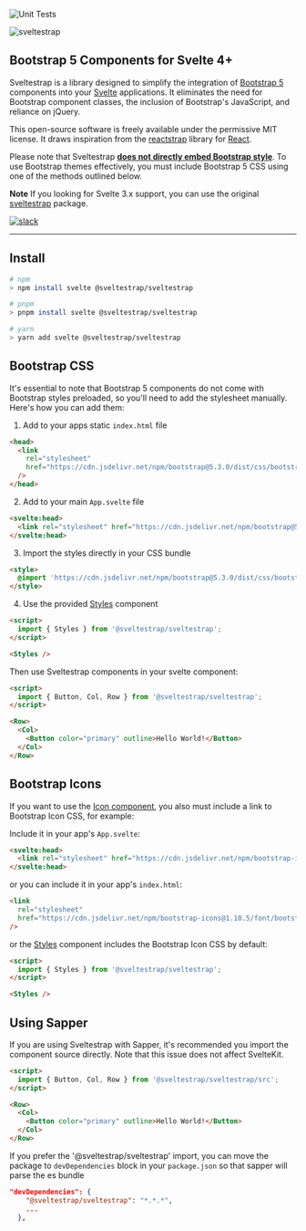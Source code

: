 ![Unit Tests](https://github.com/Sveltestrap/sveltestrap/actions/workflows/unit.yml/badge.svg)

![sveltestrap](https://github.com/sveltestrap/sveltestrap/assets/1918732/9e00bb52-01ac-44ba-a79e-46922fcdfea6)
## Bootstrap 5 Components for Svelte 4+

Sveltestrap is a library designed to simplify the integration of [Bootstrap 5](https://getbootstrap.com) components into your [Svelte](https://svelte.dev) applications. It eliminates the need for Bootstrap component classes, the inclusion of Bootstrap's JavaScript, and reliance on jQuery.

This open-source software is freely available under the permissive MIT license. It draws inspiration from the [reactstrap](https://reactstrap.github.io/?path=/story/home-installation--page) library for [React](https://react.dev/).

Please note that Sveltestrap <u>**does not directly embed Bootstrap style**</u>. To use Bootstrap themes effectively, you must include Bootstrap 5 CSS using one of the methods outlined below.

**Note**
If you looking for Svelte 3.x support, you can use the original [sveltestrap](https://github.com/bestguy/sveltestrap) package.

[![slack](https://img.shields.io/badge/Slack-4A154B?style=for-the-badge&logo=slack&logoColor=white)](https://join.slack.com/t/sveltestrap/shared_invite/zt-28y9c8a8k-6~9UI~26Cx7pF1JKeQZPyA)

---

## Install

```bash
# npm
> npm install svelte @sveltestrap/sveltestrap

# pnpm
> pnpm install svelte @sveltestrap/sveltestrap

# yarn
> yarn add svelte @sveltestrap/sveltestrap
```

## Bootstrap CSS

It's essential to note that Bootstrap 5 components do not come with Bootstrap styles preloaded, so you'll need to add the stylesheet manually. Here's how you can add them:

1. Add to your apps static `index.html` file
```html
<head>
  <link
    rel="stylesheet"
    href="https://cdn.jsdelivr.net/npm/bootstrap@5.3.0/dist/css/bootstrap.min.css"
  />
</head>
```

2. Add to your main `App.svelte` file
```html
<svelte:head>
  <link rel="stylesheet" href="https://cdn.jsdelivr.net/npm/bootstrap@5.3.0/dist/css/bootstrap.min.css">
</svelte:head>
```

3. Import the styles directly in your CSS bundle

```html
<style>
  @import 'https://cdn.jsdelivr.net/npm/bootstrap@5.3.0/dist/css/bootstrap.min.css';
</style>
```

4. Use the provided [Styles](/?path=/docs/components-styles--docs) component

```html
<script>
  import { Styles } from '@sveltestrap/sveltestrap';
</script>

<Styles />
```

Then use Sveltestrap components in your svelte component:

```html
<script>
  import { Button, Col, Row } from '@sveltestrap/sveltestrap';
</script>

<Row>
  <Col>
    <Button color="primary" outline>Hello World!</Button>
  </Col>
</Row>
```

## Bootstrap Icons

If you want to use the [Icon component](https://sveltestrap.js.org/?path=/story/components--icon),
you also must include a link to Bootstrap Icon CSS, for example:

Include it in your app's `App.svelte`:

```html
<svelte:head>
  <link rel="stylesheet" href="https://cdn.jsdelivr.net/npm/bootstrap-icons@1.10.5/font/bootstrap-icons.css">
</svelte:head>
```

or you can include it in your app's `index.html`:

```html
<link
  rel="stylesheet"
  href="https://cdn.jsdelivr.net/npm/bootstrap-icons@1.10.5/font/bootstrap-icons.css"
/>
```

or the [Styles](https://sveltestrap.js.org/?path=/story/components--styles) component includes the Bootstrap Icon CSS by default:

```html
<script>
  import { Styles } from '@sveltestrap/sveltestrap';
</script>

<Styles />
```

## Using Sapper

If you are using Sveltestrap with Sapper, it's recommended you import the component source directly.
Note that this issue does not affect SvelteKit.

```html
<script>
  import { Button, Col, Row } from '@sveltestrap/sveltestrap/src';
</script>

<Row>
  <Col>
    <Button color="primary" outline>Hello World!</Button>
  </Col>
</Row>
```

If you prefer the '@sveltestrap/sveltestrap' import, you can move the package to `devDependencies` block in your `package.json` so that sapper will parse the es bundle

```json
"devDependencies": {
    "@sveltestrap/sveltestrap": "*.*.*",
    ...
  },
```
